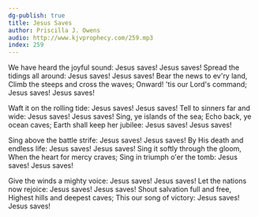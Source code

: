 ```yaml
---
dg-publish: true
title: Jesus Saves
author: Priscilla J. Owens
audio: http://www.kjvprophecy.com/259.mp3
index: 259
---
```


We have heard the joyful sound:
Jesus saves! Jesus saves!
Spread the tidings all around:
Jesus saves! Jesus saves!
Bear the news to ev'ry land,
Climb the steeps and cross the waves;
Onward! 'tis our Lord's command;
Jesus saves! Jesus saves!

Waft it on the rolling tide:
Jesus saves! Jesus saves!
Tell to sinners far and wide:
Jesus saves! Jesus saves!
Sing, ye islands of the sea;
Echo back, ye ocean caves;
Earth shall keep her jubilee:
Jesus saves! Jesus saves!

Sing above the battle strife:
Jesus saves! Jesus saves!
By His death and endless life:
Jesus saves! Jesus saves!
Sing it softly through the gloom,
When the heart for mercy craves;
Sing in triumph o'er the tomb:
Jesus saves! Jesus saves!

Give the winds a mighty voice:
Jesus saves! Jesus saves!
Let the nations now rejoice:
Jesus saves! Jesus saves!
Shout salvation full and free,
Highest hills and deepest caves;
This our song of victory:
Jesus saves! Jesus saves!